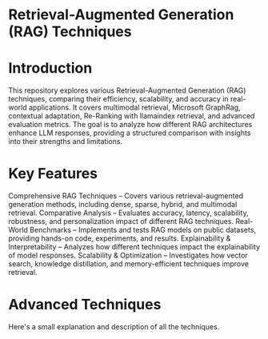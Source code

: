 # Retrieval-Augmented Generation (RAG) Techniques

# Introduction

This repository explores various Retrieval-Augmented Generation (RAG) techniques, comparing their efficiency, scalability, and accuracy in real-world applications. It covers multimodal retrieval, Microsoft GraphRag, contextual adaptation, Re-Ranking with llamaindex retrieval, and advanced evaluation metrics. The goal is to analyze how different RAG architectures enhance LLM responses, providing a structured comparison with insights into their strengths and limitations.

# Key Features

Comprehensive RAG Techniques – Covers various retrieval-augmented generation methods, including dense, sparse, hybrid, and multimodal retrieval.
Comparative Analysis – Evaluates accuracy, latency, scalability, robustness, and personalization impact of different RAG techniques.
Real-World Benchmarks – Implements and tests RAG models on public datasets, providing hands-on code, experiments, and results.
Explainability & Interpretability – Analyzes how different techniques impact the explainability of model responses.
Scalability & Optimization – Investigates how vector search, knowledge distillation, and memory-efficient techniques improve retrieval.

# Advanced Techniques

Here's a small explanation and description of all the techniques.